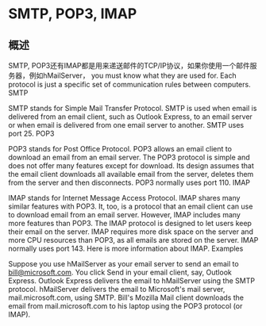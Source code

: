 # SMTP, POP3, IMAP

## 概述

SMTP, POP3还有IMAP都是用来递送邮件的TCP/IP协议，如果你使用一个邮件服务器，例如hMailServer， you must know what they are used for. Each protocol is just a specific set of communication rules between computers.
SMTP

SMTP stands for Simple Mail Transfer Protocol. SMTP is used when email is delivered from an email client, such as Outlook Express, to an email server or when email is delivered from one email server to another. SMTP uses port 25.
POP3

POP3 stands for Post Office Protocol. POP3 allows an email client to download an email from an email server. The POP3 protocol is simple and does not offer many features except for download. Its design assumes that the email client downloads all available email from the server, deletes them from the server and then disconnects. POP3 normally uses port 110.
IMAP

IMAP stands for Internet Message Access Protocol. IMAP shares many similar features with POP3. It, too, is a protocol that an email client can use to download email from an email server. However, IMAP includes many more features than POP3. The IMAP protocol is designed to let users keep their email on the server. IMAP requires more disk space on the server and more CPU resources than POP3, as all emails are stored on the server. IMAP normally uses port 143. Here is more information about IMAP.
Examples

Suppose you use hMailServer as your email server to send an email to bill@microsoft.com.
You click Send in your email client, say, Outlook Express.
Outlook Express delivers the email to hMailServer using the SMTP protocol.
hMailServer delivers the email to Microsoft's mail server, mail.microsoft.com, using SMTP.
Bill's Mozilla Mail client downloads the email from mail.microsoft.com to his laptop using the POP3 protocol (or IMAP).
